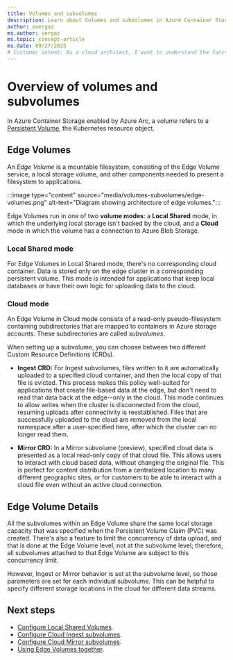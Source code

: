 ```yaml
---
title: Volumes and subvolumes
description: Learn about Volumes and subvolumes in Azure Container Storage enabled by Azure Arc.
author: asergaz
ms.author: sergaz
ms.topic: concept-article
ms.date: 09/27/2025
# Customer intent: As a cloud architect, I want to understand the functionalities of Edge Volumes and subvolumes in Azure Container Storage, so that I can effectively manage local and cloud data synchronization for my applications.
---
```


# Overview of volumes and subvolumes

In Azure Container Storage enabled by Azure Arc, a *volume* refers to a [Persistent Volume](https://kubernetes.io/docs/concepts/storage/persistent-volumes/), the Kubernetes resource object.

## Edge Volumes

An *Edge Volume* is a mountable filesystem, consisting of the Edge Volume service, a local storage volume, and other components needed to present a filesystem to applications. 

:::image type="content" source="media/volumes-subvolumes/edge-volumes.png" alt-text="Diagram showing architecture of edge volumes.":::

Edge Volumes run in one of two **volume modes**: a **Local Shared** mode, in which the underlying local storage isn't backed by the cloud, and a **Cloud** mode in which the volume has a connection to Azure Blob Storage. 

### Local Shared mode

For Edge Volumes in Local Shared mode, there's no corresponding cloud container. Data is stored only on the edge cluster in a corresponding persistent volume. This mode is intended for applications that keep local databases or have their own logic for uploading data to the cloud. 

### Cloud mode

An Edge Volume in Cloud mode consists of a read-only pseudo-filesystem containing subdirectories that are mapped to containers in Azure storage accounts. These subdirectories are called *subvolumes*.  

When setting up a subvolume, you can choose between two different Custom Resource Definitions (CRDs).  

- **Ingest CRD:** For Ingest subvolumes, files written to it are automatically uploaded to a specified cloud container, and then the local copy of that file is evicted. This process makes this policy well-suited for applications that create file-based data at the edge, but don't need to read that data back at the edge--only in the cloud. This mode continues to allow writes when the cluster is disconnected from the cloud, resuming uploads after connectivity is reestablished. Files that are successfully uploaded to the cloud are removed from the local namespace after a user-specified time, after which the cluster can no longer read them.  

- **Mirror CRD:** In a Mirror subvolume (preview), specified cloud data is presented as a local read-only copy of that cloud file. This allows users to interact with cloud based data, without changing the original file. This is perfect for content distribution from a centralized location to many different geographic sites, or for customers to be able to interact with a cloud file even without an active cloud connection. 


## Edge Volume Details

All the subvolumes within an Edge Volume share the same local storage capacity that was specified when the Persistent Volume Claim (PVC) was created. There's also a feature to limit the concurrency of data upload, and that is done at the Edge Volume level, not at the subvolume level; therefore, all subvolumes attached to that Edge Volume are subject to this concurrency limit.

However, Ingest or Mirror behavior is set at the subvolume level, so those parameters are set for each individual subvolume. This can be helpful to specify different storage locations in the cloud for different data streams.

## Next steps

- [Configure Local Shared Volumes](howto-configure-local-shared-edge-volumes.md).
- [Configure Cloud Ingest subvolumes](howto-configure-cloud-ingest-subvolumes.md).
- [Configure Cloud Mirror subvolumes](howto-configure-cloud-mirror-subvolumes.md).
- [Using Edge Volumes together](storage-options.md).
